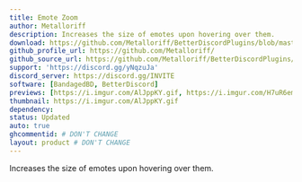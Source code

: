 ```yaml
---
title: Emote Zoom
author: Metalloriff
description: Increases the size of emotes upon hovering over them.
download: https://github.com/Metalloriff/BetterDiscordPlugins/blob/master/BetterEmoteSizes.plugin.js
github_profile_url: https://github.com/Metalloriff/
github_source_url: https://github.com/Metalloriff/BetterDiscordPlugins/blob/master/BetterEmoteSizes.plugin.js
support: 'https://discord.gg/yNqzuJa'
discord_server: https://discord.gg/INVITE
software: [BandagedBD, BetterDiscord]
previews: [https://i.imgur.com/AlJppKY.gif, https://i.imgur.com/H7uR6em.gif]
thumbnail: https://i.imgur.com/AlJppKY.gif
dependency:
status: Updated
auto: true
ghcommentid: # DON'T CHANGE
layout: product # DON'T CHANGE
---
```

Increases the size of emotes upon hovering over them.